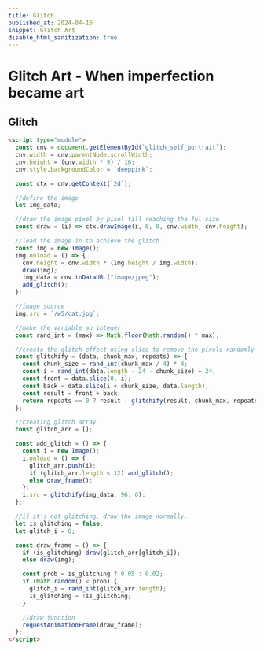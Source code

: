 ```yaml
---
title: Glitch
published_at: 2024-04-16
snippet: Glitch Art
disable_html_sanitization: true
---
```


# Glitch Art - When imperfection became art

## Glitch

<canvas id="glitch_self_portrait"></canvas>

<script type="module">
  const cnv = document.getElementById(`glitch_self_portrait`);
  cnv.width = cnv.parentNode.scrollWidth;
  cnv.height = (cnv.width * 9) / 16;
  cnv.style.backgroundColor = `deeppink`;

  const ctx = cnv.getContext(`2d`);

  let img_data;

  const draw = (i) => ctx.drawImage(i, 0, 0, cnv.width, cnv.height);

  const img = new Image();
  img.onload = () => {
    cnv.height = cnv.width * (img.height / img.width);
    draw(img);
    img_data = cnv.toDataURL("image/jpeg");
    add_glitch();
  };

  img.src = `/w5/cat.jpg`;

  const rand_int = (max) => Math.floor(Math.random() * max);

  const glitchify = (data, chunk_max, repeats) => {
    const chunk_size = rand_int(chunk_max / 4) * 4;
    const i = rand_int(data.length - 24 - chunk_size) + 24;
    const front = data.slice(0, i);
    const back = data.slice(i + chunk_size, data.length);
    const result = front + back;
    return repeats == 0 ? result : glitchify(result, chunk_max, repeats - 1);
  };

  const glitch_arr = [];

  const add_glitch = () => {
    const i = new Image();
    i.onload = () => {
      glitch_arr.push(i);
      if (glitch_arr.length < 12) add_glitch();
      else draw_frame();
    };
    i.src = glitchify(img_data, 96, 6);
  };

  let is_glitching = false;
  let glitch_i = 0;

  const draw_frame = () => {
    if (is_glitching) draw(glitch_arr[glitch_i]);
    else draw(img);

    const prob = is_glitching ? 0.05 : 0.02;
    if (Math.random() < prob) {
      glitch_i = rand_int(glitch_arr.length);
      is_glitching = !is_glitching;
    }

    requestAnimationFrame(draw_frame);
  };
</script>

```html
<script type="module">
  const cnv = document.getElementById(`glitch_self_portrait`);
  cnv.width = cnv.parentNode.scrollWidth;
  cnv.height = (cnv.width * 9) / 16;
  cnv.style.backgroundColor = `deeppink`;

  const ctx = cnv.getContext(`2d`);

  //define the image
  let img_data;

  //draw the image pixel by pixel till reaching the ful size
  const draw = (i) => ctx.drawImage(i, 0, 0, cnv.width, cnv.height);

  //load the image in to achieve the glitch
  const img = new Image();
  img.onload = () => {
    cnv.height = cnv.width * (img.height / img.width);
    draw(img);
    img_data = cnv.toDataURL("image/jpeg");
    add_glitch();
  };

  //image source
  img.src = `/w5/cat.jpg`;

  //make the variable an integer
  const rand_int = (max) => Math.floor(Math.random() * max);

  //create the glitch effect using slice to remove the pixels randomly
  const glitchify = (data, chunk_max, repeats) => {
    const chunk_size = rand_int(chunk_max / 4) * 4;
    const i = rand_int(data.length - 24 - chunk_size) + 24;
    const front = data.slice(0, i);
    const back = data.slice(i + chunk_size, data.length);
    const result = front + back;
    return repeats == 0 ? result : glitchify(result, chunk_max, repeats - 1);
  };

  //creating glitch array
  const glitch_arr = [];

  const add_glitch = () => {
    const i = new Image();
    i.onload = () => {
      glitch_arr.push(i);
      if (glitch_arr.length < 12) add_glitch();
      else draw_frame();
    };
    i.src = glitchify(img_data, 96, 6);
  };

  //if it's not glitching, draw the image normally.
  let is_glitching = false;
  let glitch_i = 0;

  const draw_frame = () => {
    if (is_glitching) draw(glitch_arr[glitch_i]);
    else draw(img);

    const prob = is_glitching ? 0.05 : 0.02;
    if (Math.random() < prob) {
      glitch_i = rand_int(glitch_arr.length);
      is_glitching = !is_glitching;
    }

    //draw function
    requestAnimationFrame(draw_frame);
  };
</script>
```
